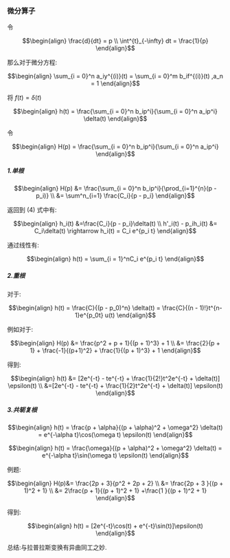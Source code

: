 ### 微分算子
令

$$\begin{align}
    \frac{d}{dt} = p \\
    \int^{t}_{-\infty} dt = \frac{1}{p}
\end{align}$$

那么对于微分方程:

$$\begin{align}
    \sum_{i = 0}^n a_iy^{(i)}(t) = \sum_{i = 0}^m b_if^{(i)}(t) ,a_n = 1
\end{align}$$

将 $f(t) = \delta(t)$ 

$$\begin{align}
    h(t) = \frac{\sum_{i = 0}^n b_ip^i}{\sum_{i = 0}^n a_ip^i} \delta(t)
\end{align}$$

令

$$\begin{align}
    H(p) = \frac{\sum_{i = 0}^n b_ip^i}{\sum_{i = 0}^n a_ip^i}
\end{align}$$

##### 1.单根

$$\begin{align}
    H(p) &= \frac{\sum_{i = 0}^n b_ip^i}{\prod_{i=1}^{n}(p - p_i)} \\
    &= \sum^n_{i=1} \frac{C_i}{p - p_i}
\end{align}$$

返回到 (4) 式中有:

$$\begin{align}
    h_i(t) &=\frac{C_i}{p - p_i}\delta(t) \\
    h'_i(t) - p_ih_i(t) &= C_i\delta(t) \rightarrow h_i(t) = C_i e^{p_i t}
\end{align}$$

通过线性有:

$$\begin{align}
    h(t) = \sum_{i = 1}^nC_i e^{p_i t}
\end{align}$$

##### 2.重根
对于:

$$\begin{align}
    h(t) = \frac{C}{(p - p_0)^n} \delta(t) = \frac{C}{(n - 1)!}t^{n-1}e^{p_0t} u(t)
\end{align}$$

例如对于:

$$\begin{align}
    H(p) &= \frac{p^2 + p + 1}{(p + 1)^3} + 1 \\
    &= \frac{2}{p + 1} + \frac{-1}{(p+1)^2} + \frac{1}{(p + 1)^3} + 1
\end{align}$$

得到:

$$\begin{align}
    h(t) &= [2e^{-t} - te^{-t} + \frac{1}{2!}t^2e^{-t} + \delta(t)] \epsilon(t) \\
    &=[2e^{-t} - te^{-t} + \frac{1}{2}t^2e^{-t} + \delta(t)] \epsilon(t)
\end{align}$$

##### 3.共轭复根

$$\begin{align}
    h(t) = \frac{p + \alpha}{(p + \alpha)^2 + \omega^2} \delta(t) = e^{-\alpha t}\cos(\omega t)  \epsilon(t)
\end{align}$$



$$\begin{align}
    h(t) = \frac{\omega}{(p + \alpha)^2 + \omega^2} \delta(t) = e^{-\alpha t}\sin(\omega t)  \epsilon(t)
\end{align}$$

例题:

$$\begin{align}
    H(p)&= \frac{2p + 3}{p^2 + 2p + 2} \\
    &= \frac{2p + 3 }{(p + 1)^2 + 1} \\
    &= 2\frac{p + 1}{(p + 1)^2 + 1} +\frac{1 }{(p + 1)^2 + 1}
\end{align}$$

得到:

$$\begin{align}
    h(t) = [2e^{-t}\cos(t) + e^{-t}\sin(t)]\epsilon(t)
\end{align}$$

总结:与拉普拉斯变换有异曲同工之妙.